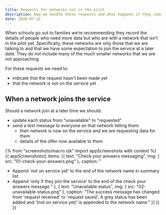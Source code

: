 ```yaml
---
title: Requests for networks not in the pilot
description: How we handle these requests and what happens if they come on board
date: 2020-07-22
---
```


When schools go out to families we’re recommending they record the details of people who need more data but who are with a network that isn’t in the pilot yet. Specifically, these networks are only those that we are talking to and that we have some expectation to join the service at a later date. They do not include many of the much smaller networks that we are not approaching.

For these requests we need to:

- indicate that the request hasn't been made yet
- that the network is not on the service yet

## When a network joins the service

Should a network join at a later time we should:

- update each status from "unavailable" to "requested"
- send a text message to everyone on that network telling them:
  - their network is now on the service and we are requesting data for them
  - details of the offer now available to them

{% from "screenshots/macro.njk" import appScreenshots with context %}
{{ appScreenshots({
  items: [{
      text: "Check your answers messaging",
      img: { src: "01-check-your-answers.png" },
      caption: "
* Append 'not on service yet' to the end of the network name in summary list
* Append 'only if they join the service' to the end of the check your answers message
"
    }, {
      text: "Unavailable status",
      img: { src: "02-unavailable-status.png" },
      caption: "The success message has changed from 'request received' to 'request saved'. A grey status has been added and ‘(not on service yet)’ is appended to the network name."
    }]
}) }}

